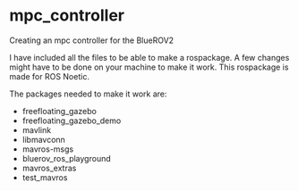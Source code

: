 # mpc_controller
Creating an mpc controller for the BlueROV2

I have included all the files to be able to make a rospackage.
A few changes might have to be done on your machine to make it work.
This rospackage is made for ROS Noetic.

The packages needed to make it work are:
- freefloating_gazebo
- freefloating_gazebo_demo
- mavlink
- libmavconn
- mavros-msgs
- bluerov_ros_playground
- mavros_extras
- test_mavros
